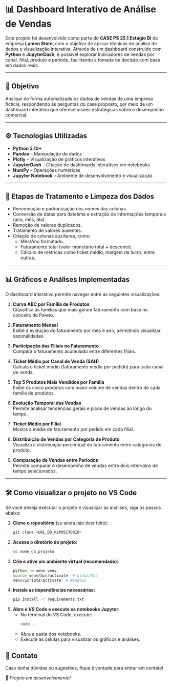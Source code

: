 # 📊 Dashboard Interativo de Análise de Vendas

Este projeto foi desenvolvido como parte do **CASE PS 25.1 Estágio BI** da empresa **Lumen Store**, com o objetivo de aplicar técnicas de análise de dados e visualização interativa. Através de um dashboard construído com **Python** e **JupyterDash**, é possível explorar indicadores de vendas por canal, filial, produto e período, facilitando a tomada de decisão com base em dados reais.

---

## 🎯 Objetivo

Analisar de forma automatizada os dados de vendas de uma empresa fictícia, respondendo às perguntas do case proposto, por meio de um dashboard interativo que oferece visões estratégicas sobre o desempenho comercial.

---

## ⚙️ Tecnologias Utilizadas

- **Python 3.10+**
- **Pandas** – Manipulação de dados
- **Plotly** – Visualização de gráficos interativos
- **JupyterDash** – Criação de dashboards interativos em notebooks
- **NumPy** – Operações numéricas
- **Jupyter Notebook** – Ambiente de desenvolvimento e visualização

---

## 🧹 Etapas de Tratamento e Limpeza dos Dados

- Renomeação e padronização dos nomes das colunas.
- Conversão de datas para datetime e extração de informações temporais (ano, mês, dia).
- Remoção de valores duplicados.
- Tratamento de valores ausentes.
- Criação de colunas auxiliares, como:
  - Mês/Ano formatado.
  - Faturamento total (valor monetário total + desconto).
  - Cálculo de métricas como ticket médio, margem de lucro, entre outras.

---

## 📊 Gráficos e Análises Implementadas

O dashboard interativo permite navegar entre as seguintes visualizações:

1. **Curva ABC por Família de Produtos**  
   Classifica as famílias que mais geram faturamento com base no conceito de Pareto.

2. **Faturamento Mensal**  
   Exibe a evolução do faturamento por mês e ano, permitindo visualizar sazonalidades.

3. **Participação das Filiais no Faturamento**  
   Compara o faturamento acumulado entre diferentes filiais.

4. **Ticket Médio por Canal de Venda (SAH)**  
   Calcula o ticket médio (faturamento médio por pedido) para cada canal de venda.

5. **Top 5 Produtos Mais Vendidos por Família**  
   Exibe os cinco produtos com maior volume de vendas dentro de cada família de produtos.

6. **Evolução Temporal das Vendas**  
   Permite analisar tendências gerais e picos de vendas ao longo do tempo.

7. **Ticket Médio por Filial**  
   Mostra a média de faturamento por pedido em cada filial.

8. **Distribuição de Vendas por Categoria de Produto**  
   Visualiza a distribuição percentual do faturamento entre categorias de produto.

9. **Comparação de Vendas entre Períodos**  
   Permite comparar o desempenho de vendas entre dois intervalos de tempo selecionados.

---

## 🛠 Como visualizar o projeto no VS Code

Se você deseja executar o projeto e visualizar as análises, siga os passos abaixo:

1. **Clone o repositório** (se ainda não tiver feito):
   ```bash
   git clone <URL_DO_REPOSITORIO>
   ```
2. **Acesse o diretório do projeto:**
   ```bash
   cd nome_do_projeto
   ```
3. **Crie e ative um ambiente virtual (recomendado):**
   ```bash
   python -m venv venv
   source venv/bin/activate  # Linux/Mac
   venv\Scripts\activate  # Windows
   ```
4. **Instale as dependências necessárias:**
   ```bash
   pip install -r requirements.txt
   ```
5. **Abra o VS Code e execute os notebooks Jupyter:**
   - No terminal do VS Code, execute:
     ```bash
     code .
     ```
   - Abra a pasta dos notebooks.
   - Execute as células para visualizar os gráficos e análises.

## 🔗 Contato
Caso tenha dúvidas ou sugestões, fique à vontade para entrar em contato!

🚀 _Projeto em desenvolvimento!_
